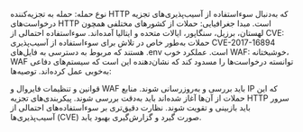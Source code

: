 نوع حمله: حمله به تجزیه‌کننده HTTP که به‌دنبال سوءاستفاده از آسیب‌پذیری‌های تجزیه درخواست‌های HTTP است.
مبدا جغرافیایی: حملات از کشورهای مختلفی همچون لهستان، برزیل، سنگاپور، ایالات متحده و ایتالیا آمده‌اند.
سوءاستفاده احتمالی از CVE: حملات به‌طور خاص در تلاش برای سوءاستفاده از آسیب‌پذیری CVE-2017-16894 هستند که مربوط به دسترسی به فایل‌های .env است.
عملکرد خوب WAF: خوشبختانه، WAF توانسته درخواست‌ها را مسدود کند که نشان‌دهنده این است که سیستم‌های دفاعی به‌خوبی عمل کرده‌اند.
توصیه‌ها:

قوانین و تنظیمات فایروال و WAF باید بررسی و به‌روزرسانی شوند.
منابع IP که این حملات از آن‌ها آغاز شده‌اند باید به‌دقت بررسی شوند.
پیکربندی‌های تجزیه HTTP سرور باید بازبینی و تقویت شوند.
نظارت دقیق‌تری بر سوءاستفاده‌های احتمالی از آسیب‌پذیری‌ها (CVE) صورت گیرد و گزارش‌گیری بهبود یابد.
